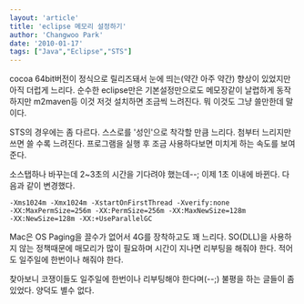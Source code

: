 ```yaml
---
layout: 'article'
title: 'eclipse 메모리 설정하기'
author: 'Changwoo Park'
date: '2010-01-17'
tags: ["Java","Eclipse","STS"]
---
```


cocoa 64bit버전이 정식으로 릴리즈돼서 눈에 띄는(약간 아주 약간) 향상이 있었지만 아직 더럽게 느리다. 순수한 eclipse만은 기본설정만으로도 메모장같이 날렵하게 동작하지만 m2maven등 이것 저것 설치하면 조금씩 느려진다. 뭐 이것도 그냥 쓸만한데 말이다.

STS의 경우에는 좀 다르다. 스스로를 '성인'으로 착각할 만큼 느리다. 첨부터 느리지만 쓰면 쓸 수록 느려진다. 프로그램을 실행 후 조금 사용하다보면 미치게 하는 속도를 보여준다.

소스탭하나 바꾸는데 2~3초의 시간을 기다려야 했는데--; 이제 1초 이내에 바뀐다. 다음과 같이 변경했다.

	-Xms1024m -Xmx1024m -XstartOnFirstThread -Xverify:none
	-XX:MaxPermSize=256m -XX:PermSize=256m -XX:MaxNewSize=128m
	-XX:NewSize=128m -XX:+UseParallelGC

Mac은 OS Paging을 끌수가 없어서 4G를 장착하고도 꽤 느리다. SO(DLL)을 사용하지 않는 정책때문에 매모리가 많이 필요하며 시간이 지나면 리부팅을 해줘야 한다. 적어도 일주일에 한번이나 해줘야 한다.

찾아보니 코쟁이들도 일주일에 한번이나 리부팅해야 한다며(--;) 불평을 하는 글들이 좀 있었다. 양덕도 별수 없다.

